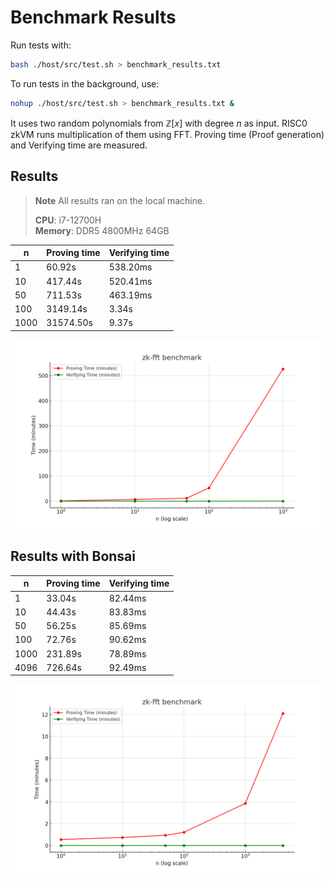 # Benchmark Results

Run tests with:
```bash
bash ./host/src/test.sh > benchmark_results.txt
```

To run tests in the background, use:
```bash
nohup ./host/src/test.sh > benchmark_results.txt &
```

It uses two random polynomials from $\mathbb{Z}[x]$ with degree $n$ as input.
RISC0 zkVM runs multiplication of them using FFT.
Proving time (Proof generation) and Verifying time are measured.

## Results

> **Note**
> All results ran on the local machine.
> 
> **CPU**: i7-12700H <br />
> **Memory**: DDR5 4800MHz 64GB


| n | Proving time | Verifying time |
| --- | --- | --- |
| 1 | 60.92s | 538.20ms |
| 10 | 417.44s | 520.41ms |
| 50 | 711.53s | 463.19ms |
| 100 | 3149.14s | 3.34s |
| 1000 | 31574.50s | 9.37s |

![Benchmark graph](zk_fft_benchmark_graph.png)

## Results with Bonsai

| n | Proving time | Verifying time |
| --- | --- | --- |
| 1 | 33.04s | 82.44ms |
| 10 | 44.43s | 83.83ms |
| 50 | 56.25s | 85.69ms |
| 100 | 72.76s | 90.62ms |
| 1000 | 231.89s | 78.89ms |
| 4096 | 726.64s | 92.49ms |

![Benchmark graph](zk_fft_benchmark_graph_bonsai.png)
